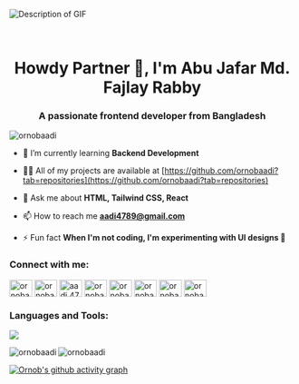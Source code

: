 ![Description of GIF](https://user-images.githubusercontent.com/74038190/212750672-2f3f2b50-c84f-4ed8-a60a-849ae69ff9df.gif)

<br>

<h1 align="center">Howdy Partner 👋, I'm Abu Jafar Md. Fajlay Rabby</h1>
<h3 align="center">A passionate frontend developer from Bangladesh</h3>

<p align="left"> <img src="https://komarev.com/ghpvc/?username=ornobaadi&label=Profile%20views&color=0e75b6&style=flat" alt="ornobaadi" /> </p>

- 🌱 I’m currently learning **Backend Development**

- 👨‍💻 All of my projects are available at [https://github.com/ornobaadi?tab=repositories](https://github.com/ornobaadi?tab=repositories)

- 💬 Ask me about **HTML, Tailwind CSS, React**

- 📫 How to reach me **aadi4789@gmail.com**

- ⚡ Fun fact **When I'm not coding, I'm experimenting with UI designs 🎨**

<h3 align="left">Connect with me:</h3>
<p align="left">
<a href="https://twitter.com/ornobaadi" target="blank"><img align="center" src="https://raw.githubusercontent.com/rahuldkjain/github-profile-readme-generator/master/src/images/icons/Social/twitter.svg" alt="ornobaadi" height="30" width="40" /></a>
<a href="https://linkedin.com/in/ornobaadi" target="blank"><img align="center" src="https://raw.githubusercontent.com/rahuldkjain/github-profile-readme-generator/master/src/images/icons/Social/linked-in-alt.svg" alt="ornobaadi" height="30" width="40" /></a>
<a href="https://fb.com/aadi.47/" target="blank"><img align="center" src="https://raw.githubusercontent.com/rahuldkjain/github-profile-readme-generator/master/src/images/icons/Social/facebook.svg" alt="aadi.47/" height="30" width="40" /></a>
<a href="https://instagram.com/ornobaadi/" target="blank"><img align="center" src="https://raw.githubusercontent.com/rahuldkjain/github-profile-readme-generator/master/src/images/icons/Social/instagram.svg" alt="ornobaadi/" height="30" width="40" /></a>
<a href="https://dribbble.com/ornobaadi" target="blank"><img align="center" src="https://raw.githubusercontent.com/rahuldkjain/github-profile-readme-generator/master/src/images/icons/Social/dribbble.svg" alt="ornobaadi" height="30" width="40" /></a>
<a href="https://www.behance.net/ornobaadi" target="blank"><img align="center" src="https://raw.githubusercontent.com/rahuldkjain/github-profile-readme-generator/master/src/images/icons/Social/behance.svg" alt="ornobaadi" height="30" width="40" /></a>
<a href="https://www.youtube.com/@ornobaadi" target="blank"><img align="center" src="https://raw.githubusercontent.com/rahuldkjain/github-profile-readme-generator/master/src/images/icons/Social/youtube.svg" alt="ornobaadi" height="30" width="40" /></a>
<a href="https://discord.gg/ornobaadi" target="blank"><img align="center" src="https://raw.githubusercontent.com/rahuldkjain/github-profile-readme-generator/master/src/images/icons/Social/discord.svg" alt="ornobaadi" height="30" width="40" /></a>
</p>

<h3 align="left">Languages and Tools:</h3>
<p align="left">
  <a href="https://skillicons.dev">
    <img src="https://skillicons.dev/icons?i=html,css,tailwind,js,react,codepen,django,express,firebase,kotlin,mongodb,netlify,nodejs,notion,php,py,ts,xd,vite,vercel&perline=5" />
  </a>
</p>

<p><img align="left" src="https://github-readme-stats.vercel.app/api/top-langs?username=ornobaadi&show_icons=true&theme=dracula&locale=en&layout=compact" alt="ornobaadi" /></p>

<p><img align="center" src="https://github-readme-streak-stats.herokuapp.com/?user=ornobaadi&theme=dark" alt="ornobaadi" /></p>

[![Ornob's github activity graph](https://github-readme-activity-graph.vercel.app/graph?username=ornobaadi&bg_color=050505&color=ffffff&line=40d22d&point=ffffff&area=true&hide_border=true)](https://github.com/ashutosh00710/github-readme-activity-graph)
